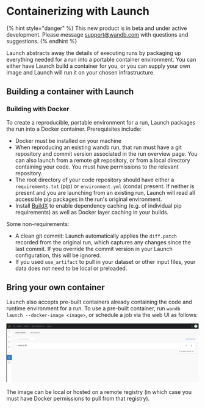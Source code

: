 # Containerizing with Launch

{% hint style="danger" %}
This new product is in beta and under active development. Please message support@wandb.com with questions and suggestions.
{% endhint %}

Launch abstracts away the details of executing runs by packaging up everything needed for a run into a portable container environment. You can either have Launch build a container for you, or you can supply your own image and Launch will run it on your chosen infrastructure.

## Building a container with Launch

### Building with Docker

To create a reproducible, portable environment for a run, Launch packages the run into a Docker container. Prerequisites include:

* Docker must be installed on your machine
* When reproducing an existing wandb run, that run must have a git repository and commit version associated in the run overview page. You can also launch from a remote git repository, or from a local directory containing your code. You must have permissions to the relevant repository.
* The root directory of your code repository should have either a `requirements.txt` (pip) or `environment.yml` (conda) present. If neither is present and you are launching from an existing run, Launch will read all accessible pip packages in the run's original environment.
* Install [BuildX](https://github.com/docker/buildx) to enable dependency caching (e.g. of individual pip requirements) as well as Docker layer caching in your builds.

Some non-requirements:

* A clean git commit: Launch automatically applies the `diff.patch` recorded from the original run, which captures any changes since the last commit. If you override the commit version in your Launch configuration, this will be ignored.
* If you used `use_artifact` to pull in your dataset or other input files, your data does not need to be local or preloaded.

## Bring your own container

Launch also accepts pre-built containers already containing the code and runtime environment for a run. To use a pre-built container, run `wandb launch --docker-image <image>`, or schedule a job via the web UI as follows:

![](<../../.gitbook/assets/image (177) (1).png>)

The image can be local or hosted on a remote registry (in which case you must have Docker permissions to pull from that registry).
